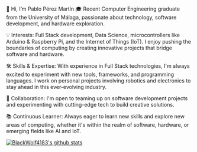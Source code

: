 👋 Hi, I’m Pablo Pérez Martín
🎓 Recent Computer Engineering graduate from the University of Málaga, passionate about technology, software development, and hardware exploration.

💡 Interests: Full Stack development, Data Science, microcontrollers like Arduino & Raspberry Pi, and the Internet of Things (IoT). I enjoy pushing the boundaries of computing by creating innovative projects that bridge software and hardware.

🛠️ Skills & Expertise: With experience in Full Stack technologies, I'm always excited to experiment with new tools, frameworks, and programming languages. I work on personal projects involving robotics and electronics to stay ahead in this ever-evolving industry.

🤝 Collaboration: I'm open to teaming up on software development projects and experimenting with cutting-edge tech to build creative solutions.

📚 Continuous Learner: Always eager to learn new skills and explore new areas of computing, whether it's within the realm of software, hardware, or emerging fields like AI and IoT.


[![BlackWolf4183's github stats](https://github-readme-stats.vercel.app/api?username=Blackwolf4183&count_private=true&show_icons=true&theme=radical&hide_rank=false)](https://github.com/anuraghazra/github-readme-stats)
